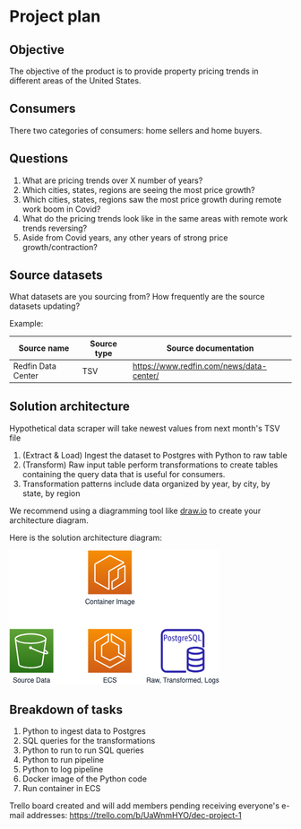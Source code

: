 # Project plan 

## Objective 
The objective of the product is to provide property pricing trends in different areas of the United States.

## Consumers 
There two categories of consumers: home sellers and home buyers. 

## Questions 

1. What are pricing trends over X number of years?
2. Which cities, states, regions are seeing the most price growth?
3. Which cities, states, regions saw the most price growth during remote work boom in Covid?
4. What do the pricing trends look like in the same areas with remote work trends reversing?
5. Aside from Covid years, any other years of strong price growth/contraction?

## Source datasets 
What datasets are you sourcing from? How frequently are the source datasets updating?

Example: 

| Source name | Source type | Source documentation |
| - | - | - |
| Redfin Data Center | TSV | https://www.redfin.com/news/data-center/ | 

## Solution architecture
Hypothetical data scraper will take newest values from next month's TSV file

1. (Extract & Load) Ingest the dataset to Postgres with Python to raw table
2. (Transform) Raw input table perform transformations to create tables containing the query data that is useful for consumers.
3. Transformation patterns include data organized by year, by city, by state, by region

We recommend using a diagramming tool like [draw.io](https://draw.io/) to create your architecture diagram. 

Here is the solution architecture diagram: 

![images/dec.png](images/dec.png)

## Breakdown of tasks 
1. Python to ingest data to Postgres
2. SQL queries for the transformations
3. Python to run to run SQL queries
4. Python to run pipeline
5. Python to log pipeline
6. Docker image of the Python code
7. Run container in ECS

Trello board created and will add members pending receiving everyone's e-mail addresses: https://trello.com/b/UaWnmHYO/dec-project-1